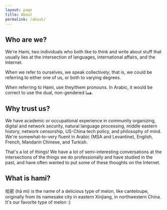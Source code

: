 ```yaml
---
layout: page
title: About
permalink: /about/
---
```


## Who are we?

We're Hami, two individuals who both like to think and write about stuff that usually lies at the intersection of languages, international affairs, and the Internet.

When we refer to ourselves, we speak collectively; that is, we could be referring to either one of us, or both to varying degrees.

When referring to Hami, use they/them pronouns. In Arabic, it would be correct to use the dual, non-gendered هما.

## Why trust us?

We have academic or occupational experience in community organizing, digital and network security, natural language processing, middle eastern history, network censorship, US-China tech policy, and philosophy of mind. We're somewhat-to-very fluent in Arabic (MSA and Levantine), English, French, Mandarin Chinese, and Turkish.

That's a lot of things! We have a lot of semi-interesting conversations at the intersections of the things we do professionally and have studied in the past, and have often wanted to put some of these thoughts on the Internet.

## What is hami?

哈密 (hā mì) is the name of a delicious type of melon, like canteloupe, originally from its namesake city in eastern Xinjiang, in northwestern China. It's our favorite type of melon :)

